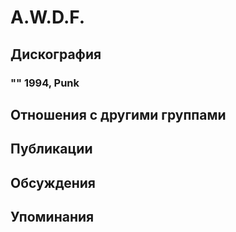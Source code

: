 # A.W.D.F.



## Дискография

### "" 1994, Punk




## Отношения с другими группами


## Публикации


## Обсуждения


## Упоминания

